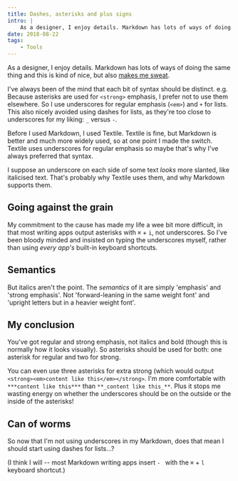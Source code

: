 ```yaml
---
title: Dashes, asterisks and plus signs
intro: |
    As a designer, I enjoy details. Markdown has lots of ways of doing the same thing and this is kind of nice, but also makes me sweat!
date: 2018-08-22
tags:
    - Tools
---
```


As a designer, I enjoy details. Markdown has lots of ways of doing the same thing and this is kind of nice, but also [makes me sweat](https://media.giphy.com/media/LRVnPYqM8DLag/giphy.gif).

I've always been of the mind that each bit of syntax should be distinct. e.g. Because asterisks are used for `<strong>` emphasis, I prefer not to use them elsewhere. So I use underscores for regular emphasis (`<em>`) and `+` for lists. This also nicely avoided using dashes for lists, as they're too close to underscores for my liking: `_` versus `-`.

Before I used Markdown, I used Textile. Textile is fine, but Markdown is better and much more widely used, so at one point I made the switch. Textile uses underscores for regular emphasis so maybe that's why I've always preferred that syntax.

I suppose an underscore on each side of some text *looks* more slanted, like italicised text. That's probably why Textile uses them, and why Markdown supports them.

## Going against the grain

My commitment to the cause has made my life a wee bit more difficult, in that most writing apps output asterisks with `⌘` + `i`, not underscores. So I've been bloody minded and insisted on typing the underscores myself, rather than using *every app's* built-in keyboard shortcuts.

## Semantics

But italics aren't the point. The *semantics* of it are simply 'emphasis' and 'strong emphasis'. Not 'forward-leaning in the same weight font' and 'upright letters but in a heavier weight font'.

## My conclusion

You've got regular and strong emphasis, not italics and bold (though this is normally how it looks visually). So asterisks should be used for both: one asterisk for regular and two for strong.

You can even use three asterisks for extra strong (which would output `<strong><em>content like this</em></strong>`. I'm more comfortable with `***content like this***` than `**_content like this_**`. Plus it stops me wasting energy on whether the underscores should be on the outside or the inside of the asterisks!

## Can of worms

So now that I'm not using underscores in my Markdown, does that mean I should start using dashes for lists…?

(I think I will -- most Markdown writing apps insert `- ` with the `⌘` + `l` keyboard shortcut.)

